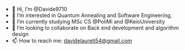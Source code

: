 - 👋 Hi, I’m @Davide9710
- 👀 I’m interested in Quantum Annealing and Software Engineering, 
- 🌱 I’m currently studying MSc CS @PoliMi and @KeioUniversity
- 💞️ I’m looking to collaborate on Back end development and algorithm design
- 📫 How to reach me: davidelaureti54@gmail.com

<!---
Davide9710/Davide9710 is a ✨ special ✨ repository because its `README.md` (this file) appears on your GitHub profile.
You can click the Preview link to take a look at your changes.
--->
